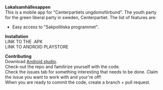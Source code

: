 <b>Lokalsamhällesappen</b>
<br>
This is a mobile app for "Centerpartiets ungdomsförbund". The youth party for the green liberal party in sweden, Centerpartiet.
The list of features are:
 * Easy access to "Sakpolitiska programmet".
 
<b>Installation</b>
<br>
 LINK TO THE .APK
 <br>
 LINK TO ANDROID PLAYSTORE
 
<b>Contributing</b>
<br>
Download <a href="https://developer.android.com/studio">Android studio</a>.
<br>
Check-out the repo and familirize yourself with the code.
<br>
Check the issues tab for something interesting that needs to be done. Claim the issue you want to work with and your're off!
<br>
When you are ready to commit the code, create a branch + pull request.
